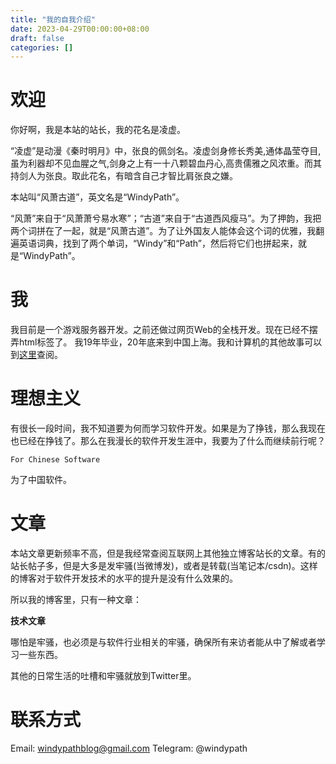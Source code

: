 ```yaml
---
title: "我的自我介绍"
date: 2023-04-29T00:00:00+08:00
draft: false
categories: []
---
```

# 欢迎
你好啊，我是本站的站长，我的花名是凌虚。

“凌虚”是动漫《秦时明月》中，张良的佩剑名。凌虚剑身修长秀美,通体晶莹夺目,虽为利器却不见血腥之气,剑身之上有一十八颗碧血丹心,高贵儒雅之风浓重。而其持剑人为张良。取此花名，有暗含自己才智比肩张良之嫌。

本站叫“风萧古道”，英文名是“WindyPath”。

“风萧”来自于“风萧萧兮易水寒”；“古道”来自于“古道西风瘦马”。为了押韵，我把两个词拼在了一起，就是“风萧古道”。为了让外国友人能体会这个词的优雅，我翻遍英语词典，找到了两个单词，“Windy”和“Path”，然后将它们也拼起来，就是“WindyPath”。

# 我
我目前是一个游戏服务器开发。之前还做过网页Web的全栈开发。现在已经不摆弄html标签了。
我19年毕业，20年底来到中国上海。我和计算机的其他故事可以到[这里](../individual_project_experience)查阅。

# 理想主义
有很长一段时间，我不知道要为何而学习软件开发。如果是为了挣钱，那么我现在也已经在挣钱了。那么在我漫长的软件开发生涯中，我要为了什么而继续前行呢？

``` text
For Chinese Software
```

为了中国软件。

# 文章
本站文章更新频率不高，但是我经常查阅互联网上其他独立博客站长的文章。有的站长帖子多，但是大多是发牢骚(当微博发)，或者是转载(当笔记本/csdn)。这样的博客对于软件开发技术的水平的提升是没有什么效果的。

所以我的博客里，只有一种文章：

**技术文章**

哪怕是牢骚，也必须是与软件行业相关的牢骚，确保所有来访者能从中了解或者学习一些东西。

其他的日常生活的吐槽和牢骚就放到Twitter里。

# 联系方式
Email: windypathblog@gmail.com
Telegram: @windypath